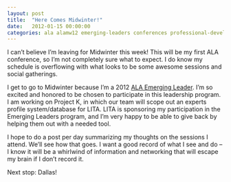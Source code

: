 ```yaml
---
layout: post
title:  "Here Comes Midwinter!"
date:   2012-01-15 00:00:00
categories: ala alamw12 emerging-leaders conferences professional-development
---
```


I can’t believe I’m leaving for Midwinter this week!  This will be my first ALA conference, so I’m not completely sure what to expect.  I do know my schedule is overflowing with what looks to be some awesome sessions and social gatherings.

I get to go to Midwinter because I’m a 2012 [ALA Emerging Leader][ala-el-home]. I’m so excited and honored to be chosen to participate in this leadership program. I am working on Project K, in which our team will scope out an experts profile system/database for LITA. LITA is sponsoring my participation in the Emerging Leaders program, and I’m very happy to be able to give back by helping them out with a needed tool.

I hope to do a post per day summarizing my thoughts on the sessions I attend. We’ll see how that goes. I want a good record of what I see and do – I know it will be a whirlwind of information and networking that will escape my brain if I don’t record it.

Next stop: Dallas!

[ala-el-home]: http://www.ala.org/educationcareers/leadership/emergingleaders